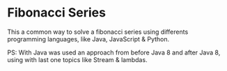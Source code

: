 # Fibonacci Series

This a common way to solve a fibonacci series using differents programming languages, like Java, JavaScript & Python.

PS: With Java was used an approach from before Java 8 and after Java 8, using with last one topics like Stream & lambdas.
